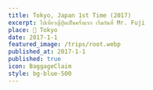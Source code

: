 ```yaml
---
title: Tokyo, Japan 1st Time (2017)
excerpt: ไปเที่ยวญี่ปุ่นเป็นครั้งแรก เริ่มกันที่ Mr. Fuji
place: 🗼 Tokyo
date: 2017-1-1
featured_image: /trips/root.webp
published_at: 2017-1-1
published: true
icon: BaggageClaim
style: bg-blue-500
---
```


